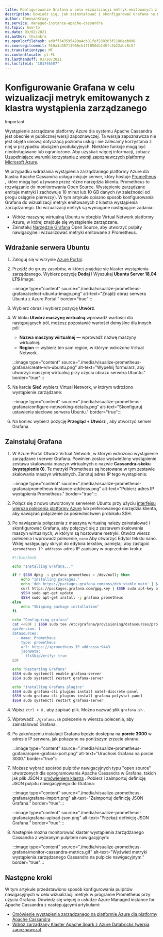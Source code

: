 ```yaml
---
title: Konfigurowanie Grafana w celu wizualizacji metryk emitowanych z wystąpienia zarządzanego platformy Azure dla oprogramowania Apache Cassandra
description: Dowiedz się, jak zainstalować i skonfigurować Grafana na maszynie wirtualnej w celu wizualizacji metryk emitowanych z wystąpienia zarządzanego platformy Azure dla klastra Apache Cassandra.
author: TheovanKraay
ms.service: managed-instance-apache-cassandra
ms.topic: how-to
ms.date: 03/02/2021
ms.author: thvankra
ms.openlocfilehash: ed0ff343595429a4cb81fef280203f1180eeb098
ms.sourcegitcommit: 910a1a38711966cb171050db245fc3b22abc8c5f
ms.translationtype: MT
ms.contentlocale: pl-PL
ms.lasthandoff: 03/20/2021
ms.locfileid: "101746587"
---
```

# <a name="configure-grafana-to-visualize-metrics-emitted-from-the-managed-instance-cluster"></a>Konfigurowanie Grafana w celu wizualizacji metryk emitowanych z klastra wystąpienia zarządzanego

> [!IMPORTANT]
> Wystąpienie zarządzane platformy Azure dla systemu Apache Cassandra jest obecnie w publicznej wersji zapoznawczej.
> Ta wersja zapoznawcza nie jest objęta umową dotyczącą poziomu usług i nie zalecamy korzystania z niej w przypadku obciążeń produkcyjnych. Niektóre funkcje mogą być nieobsługiwane lub ograniczone.
> Aby uzyskać więcej informacji, zobacz [Uzupełniające warunki korzystania z wersji zapoznawczych platformy Microsoft Azure](https://azure.microsoft.com/support/legal/preview-supplemental-terms/).

W przypadku wdrażania wystąpienia zarządzanego platformy Azure dla klastra Apache Cassandra usługa inicjuje serwer, który hostuje [Prometheus](https://prometheus.io/) , które mogą być używane przez różne narzędzia klienta. Prometheus to rozwiązanie do monitorowania Open Source. Wystąpienie zarządzane emituje metryki i zachowuje 10 minut lub 10 GB danych (w zależności od progu osiągnie pierwszy). W tym artykule opisano sposób konfigurowania Grafana do wizualizacji metryk emitowanych z klastra wystąpienia zarządzanego. Do wizualizacji metryk są wymagane następujące zadania:

* Wdróż maszynę wirtualną Ubuntu w obrębie Virtual Network platformy Azure, w której znajduje się wystąpienie zarządzane.
* Zainstaluj [Narzędzie Grafana](https://grafana.com/grafana/) Open Source, aby utworzyć pulpity nawigacyjne i wizualizować metryki emitowane z Prometheus.

## <a name="deploy-a-ubuntu-server"></a>Wdrażanie serwera Ubuntu

1. Zaloguj się w witrynie [Azure Portal](https://portal.azure.com/).

1. Przejdź do grupy zasobów, w której znajduje się klaster wystąpienia zarządzanego. Wybierz pozycję **Dodaj** i Wyszukaj **Ubuntu Server 18,04 LTS** Image:

   :::image type="content" source="./media/visualize-prometheus-grafana/select-ubuntu-image.png" alt-text="Znajdź obraz serwera Ubuntu z Azure Portal." border="true":::

1. Wybierz obraz i wybierz pozycję **Utwórz**.

1. W bloku **Utwórz maszynę wirtualną** wprowadź wartości dla następujących pól, możesz pozostawić wartości domyślne dla innych pól:

   * **Nazwa maszyny wirtualnej** — wprowadź nazwę maszyny wirtualnej.
   * **Region** — wybierz ten sam region, w którym wdrożono Virtual Network.

   :::image type="content" source="./media/visualize-prometheus-grafana/create-vm-ubuntu.png" alt-text="Wypełnij formularz, aby utworzyć maszynę wirtualną przy użyciu obrazu serwera Ubuntu." border="true":::

1. Na karcie **Sieć** wybierz Virtual Network, w którym wdrożono wystąpienie zarządzane:

   :::image type="content" source="./media/visualize-prometheus-grafana/configure-networking-details.png" alt-text="Skonfiguruj ustawienia sieciowe serwera Ubuntu." border="true":::

1. Na koniec wybierz pozycję **Przegląd + Utwórz** , aby utworzyć serwer Grafana.

## <a name="install-grafana"></a>Zainstaluj Grafana

1. W Azure Portal Otwórz Virtual Network, w którym wdrożono wystąpienie zarządzane i serwer Grafana. Powinien zostać wyświetlony wystąpienie zestawu skalowania maszyn wirtualnych o nazwie **Cassandra-skoku (wystąpienie 0)**. Te metryki Prometheus są hostowane w tym zestawie skalowania maszyn wirtualnych. Zanotuj adres IP tego wystąpienia:

   :::image type="content" source="./media/visualize-prometheus-grafana/prometheus-instance-address.png" alt-text="Pobierz adres IP wystąpienia Prometheus." border="true":::

1. Połącz się z nowo utworzonym serwerem Ubuntu przy użyciu [interfejsu wiersza polecenia platformy Azure](../virtual-machines/linux/ssh-from-windows.md#ssh-clients) lub preferowanego narzędzia klienta, aby nawiązać połączenie za pośrednictwem protokołu SSH.

1. Po nawiązaniu połączenia z maszyną wirtualną należy zainstalować i skonfigurować Grafana, aby połączyć się z zestawem skalowania maszyn wirtualnych, w którym są hostowane metryki. Otwórz wiersz polecenia i wprowadź polecenie, `nano` Aby otworzyć Edytor tekstu nano. Wklej następujący skrypt do edytora tekstów, pamiętaj, aby zastąpić `<prometheus IP address>` adres IP zapisany w poprzednim kroku:

   ```bash
   #!/bin/bash
   
   echo "Installing Grafana..."
   
   if ! $SSH dpkg -s grafana prometheus > /dev/null; then
       echo "Installing packages."
       echo 'deb https://packages.grafana.com/oss/deb stable main' | $SSH sudo tee /etc/apt/sources.list.d/grafana.list > /dev/null
       curl https://packages.grafana.com/gpg.key | $SSH sudo apt-key add -
       $SSH sudo apt-get update
       $SSH sudo apt-get install -y grafana prometheus
   else
       echo "Skipping package installation"
   fi
   
   echo "Configuring grafana"
   cat <<EOF | $SSH sudo tee /etc/grafana/provisioning/datasources/prometheus.yml
   apiVersion: 1
   datasources:
     - name: Prometheus
       type: prometheus
       url: https://<prometheus IP address>:9443
       jsonData:
         tlsSkipVerify: true
   EOF
   
   echo "Restarting Grafana"
   $SSH sudo systemctl enable grafana-server
   $SSH sudo systemctl restart grafana-server
   
   echo "Installing Grafana plugins"
   $SSH sudo grafana-cli plugins install natel-discrete-panel
   $SSH sudo grafana-cli plugins install grafana-polystat-panel
   $SSH sudo systemctl restart grafana-server
   ```

1. Wpisz `ctrl + X` , aby zapisać plik. Można nazwać plik `grafana.sh` .

1. Wprowadź `./grafana.sh` polecenie w wierszu polecenia, aby zainstalować Grafana.

1. Po zakończeniu instalacji Grafana będzie dostępna na **porcie 3000** w adresie IP serwera, jak pokazano na poniższym zrzucie ekranu:

   :::image type="content" source="./media/visualize-prometheus-grafana/open-grafana-port.png" alt-text="Uruchom Grafana na porcie 3000." border="true":::

1. Możesz wybrać spośród pulpitów nawigacyjnych typu "open source" utworzonych dla oprogramowania Apache Cassandra w Grafana, takich jak plik JSON z [omówieniem klastra](https://github.com/TheovanKraay/cassandra-exporter/blob/master/grafana/instaclustr/cluster-overview.json) . Pobierz i zaimportuj definicję JSON pulpitu nawigacyjnego do Grafana:

   :::image type="content" source="./media/visualize-prometheus-grafana/grafana-import.png" alt-text="Zaimportuj definicję JSON Grafana." border="true":::

   :::image type="content" source="./media/visualize-prometheus-grafana/grafana-upload-json.png" alt-text="Przekaż definicję JSON Grafana." border="true":::

1. Następnie można monitorować klaster wystąpienia zarządzanego Cassandra z wybranym pulpitem nawigacyjnym:

   :::image type="content" source="./media/visualize-prometheus-grafana/monitor-cassandra-metrics.gif" alt-text="Wyświetl metryki wystąpienia zarządzanego Cassandra na pulpicie nawigacyjnym." border="true":::

## <a name="next-steps"></a>Następne kroki

W tym artykule przedstawiono sposób konfigurowania pulpitów nawigacyjnych w celu wizualizacji metryk w programie Prometheus przy użyciu Grafana. Dowiedz się więcej o usłudze Azure Managed instance for Apache Cassandra z następującymi artykułami:

* [Omówienie wystąpienia zarządzanego na platformie Azure dla platformy Apache Cassandra](introduction.md)
* [Wdróż zarządzany Klaster Apache Spark z Azure Databricks (wersja zapoznawcza)](deploy-cluster-databricks.md)
